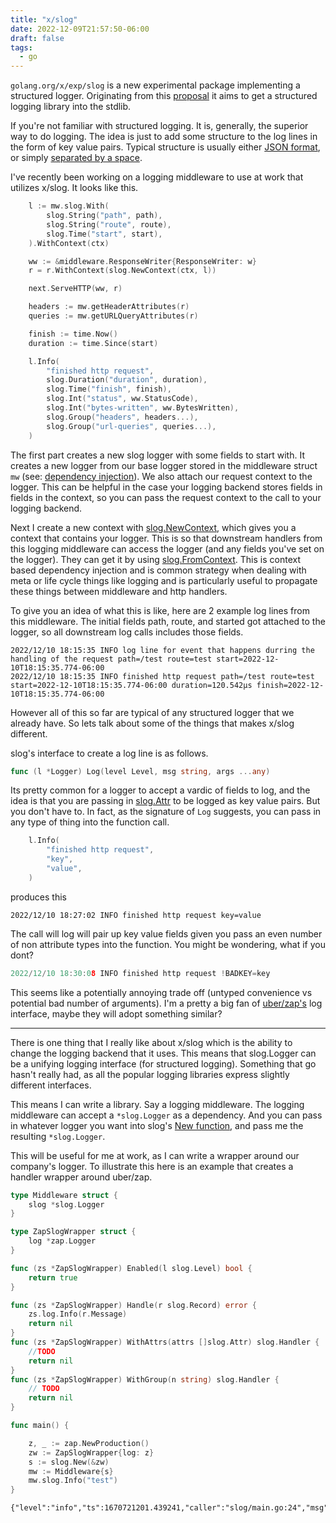 ```yaml
---
title: "x/slog"
date: 2022-12-09T21:57:50-06:00
draft: false
tags: 
  - go
---
```


`golang.org/x/exp/slog` is a new experimental package implementing a structured logger. Originating from this [proposal](https://go.googlesource.com/proposal/+/master/design/56345-structured-logging.md) it aims to get a structured logging library into the stdlib. 

If you're not familiar with structured logging. It is, generally, the superior way to do logging. The idea is just to add some structure to the log lines in the form of key value pairs. 
Typical structure is usually either [JSON format](https://pkg.go.dev/golang.org/x/exp/slog#JSONHandler), or simply [separated by a space](https://pkg.go.dev/golang.org/x/exp/slog#TextHandler).


I've recently been working on a logging middleware to use at work that utilizes x/slog. It looks like this.

```go
	l := mw.slog.With(
		slog.String("path", path),
		slog.String("route", route),
		slog.Time("start", start),
	).WithContext(ctx)

	ww := &middleware.ResponseWriter{ResponseWriter: w}
	r = r.WithContext(slog.NewContext(ctx, l))

	next.ServeHTTP(ww, r)

	headers := mw.getHeaderAttributes(r)
	queries := mw.getURLQueryAttributes(r)

	finish := time.Now()
	duration := time.Since(start)

	l.Info(
		"finished http request",
		slog.Duration("duration", duration),
		slog.Time("finish", finish),
		slog.Int("status", ww.StatusCode),
		slog.Int("bytes-written", ww.BytesWritten),
		slog.Group("headers", headers...),
		slog.Group("url-queries", queries...),
	)
```

The first part creates a new slog logger with some fields to start with.
It creates a new logger from our base logger stored in the middleware struct `mw` (see: [dependency injection](https://blog.smantic.dev/posts/dependency-injection/)). We also attach our request context to the logger. This can be helpful in the case your logging backend stores fields in fields in the context, so you can pass the request context to the call to your logging backend.  

Next I create a new context with [slog.NewContext](https://pkg.go.dev/golang.org/x/exp/slog#NewContext), which gives you a context that contains your logger. 
This is so that downstream handlers from this logging middleware can access the logger (and any fields you've set on the logger). They can get it by using [slog.FromContext](https://pkg.go.dev/golang.org/x/exp/slog#NewContext). This is context based dependency injection and is common strategy when dealing with meta or life cycle things like logging and is particularly useful to propagate these things between middleware and http handlers.   

To give you an idea of what this is like, here are 2 example log lines from this middleware. The initial fields path, route, and started got attached to the logger, so all downstream log calls includes those fields.   
```
2022/12/10 18:15:35 INFO log line for event that happens durring the handling of the request path=/test route=test start=2022-12-10T18:15:35.774-06:00
2022/12/10 18:15:35 INFO finished http request path=/test route=test start=2022-12-10T18:15:35.774-06:00 duration=120.542µs finish=2022-12-10T18:15:35.774-06:00
```

However all of this so far are typical of any structured logger that we already have. 
So lets talk about some of the things that makes x/slog different.

slog's interface to create a log line is as follows. 
```go 
func (l *Logger) Log(level Level, msg string, args ...any)
```

Its pretty common for a logger to accept a vardic of fields to log, and the idea is that you are passing in [slog.Attr](https://pkg.go.dev/golang.org/x/exp/slog#Attr) 
to be logged as key value pairs. But you don't have to. In fact, as the signature of `Log` suggests, you can pass in any type of thing into the function call. 
```go
	l.Info(
		"finished http request",
		"key",
		"value",
	)
```
produces this 
```
2022/12/10 18:27:02 INFO finished http request key=value
```

The call will log will pair up key value fields given you pass an even number of non attribute types into the function. 
You might be wondering, what if you dont? 
```go 
2022/12/10 18:30:08 INFO finished http request !BADKEY=key
```

This seems like a potentially annoying trade off (untyped convenience vs potential bad number of arguments). 
I'm a pretty a big fan of [uber/zap's](https://pkg.go.dev/go.uber.org/zap#Logger.Log) log interface, maybe they will adopt something similar? 

---- 

There is one thing that I really like about x/slog which is the ability to change the logging backend that it uses. This means that slog.Logger can be a unifying logging interface (for structured logging). Something that go hasn't really had, as all the popular logging libraries express slightly different interfaces. 

This means I can write a library. Say a logging middleware. The logging middleware can accept a
`*slog.Logger` as a dependency. And you can pass in whatever logger you want into slog's [New function](https://pkg.go.dev/golang.org/x/exp/slog#New), and pass me the resulting `*slog.Logger`. 


This will be useful for me at work, as I can write a wrapper around our company's logger. To illustrate this  here is an example that creates a handler wrapper around uber/zap. 

```go
type Middleware struct {
	slog *slog.Logger
}

type ZapSlogWrapper struct {
	log *zap.Logger
}

func (zs *ZapSlogWrapper) Enabled(l slog.Level) bool {
	return true
}

func (zs *ZapSlogWrapper) Handle(r slog.Record) error {
	zs.log.Info(r.Message)
	return nil
}
func (zs *ZapSlogWrapper) WithAttrs(attrs []slog.Attr) slog.Handler {
    //TODO
	return nil
}
func (zs *ZapSlogWrapper) WithGroup(n string) slog.Handler {
    // TODO
	return nil
}

func main() {

	z, _ := zap.NewProduction()
	zw := ZapSlogWrapper{log: z}
	s := slog.New(&zw)
	mw := Middleware{s}
	mw.slog.Info("test")
}

```

```
{"level":"info","ts":1670721201.439241,"caller":"slog/main.go:24","msg":"test"}
```


